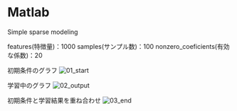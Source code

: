 # Matlab
Simple sparse modeling

features(特徴量)：1000
samples(サンプル数)：100
nonzero_coeficients(有効な係数)：20

初期条件のグラフ
![01_start](https://user-images.githubusercontent.com/42762392/46423080-b44cd980-c770-11e8-9df1-ce2649fd5388.gif)

学習中のグラフ
![02_output](https://user-images.githubusercontent.com/42762392/46423081-b44cd980-c770-11e8-9ce6-6774ed4071ba.gif)

初期条件と学習結果を重ね合わせ
![03_end](https://user-images.githubusercontent.com/42762392/46423082-b4e57000-c770-11e8-9079-d299652d863b.gif)
